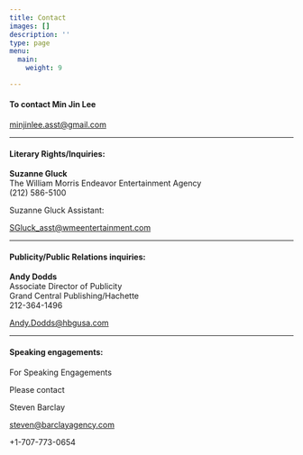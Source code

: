 ```yaml
---
title: Contact
images: []
description: ''
type: page
menu:
  main:
    weight: 9

---
```

#### To contact Min Jin Lee

minjinlee.asst@gmail.com

***

#### Literary Rights/Inquiries:

**Suzanne Gluck**  
The William Morris Endeavor Entertainment Agency  
(212) 586-5100

Suzanne Gluck Assistant:   

SGluck_asst@wmeentertainment.com

***

#### Publicity/Public Relations inquiries:

**Andy Dodds**  
Associate Director of Publicity  
Grand Central Publishing/Hachette  
212-364-1496

Andy.Dodds@hbgusa.com

***

#### Speaking engagements:

For Speaking Engagements

Please contact

Steven Barclay

[steven@barclayagency.com](mailto:steven@barclayagency.com)

\+1-707-773-0654